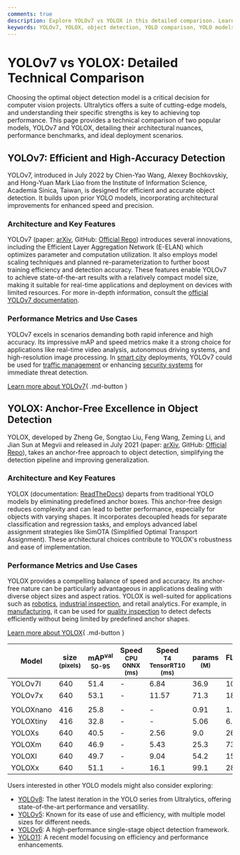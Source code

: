 ```yaml
---
comments: true
description: Explore YOLOv7 vs YOLOX in this detailed comparison. Learn their architectures, performance metrics, and best use cases for object detection.
keywords: YOLOv7, YOLOX, object detection, YOLO comparison, YOLO models, computer vision, model benchmarks, real-time AI, machine learning
---
```


# YOLOv7 vs YOLOX: Detailed Technical Comparison

Choosing the optimal object detection model is a critical decision for computer vision projects. Ultralytics offers a suite of cutting-edge models, and understanding their specific strengths is key to achieving top performance. This page provides a technical comparison of two popular models, YOLOv7 and YOLOX, detailing their architectural nuances, performance benchmarks, and ideal deployment scenarios.

<script async src="https://cdn.jsdelivr.net/npm/chart.js"></script>
<script defer src="../../javascript/benchmark.js"></script>

<canvas id="modelComparisonChart" width="1024" height="400" active-models='["YOLOv7", "YOLOX"]'></canvas>

## YOLOv7: Efficient and High-Accuracy Detection

YOLOv7, introduced in July 2022 by Chien-Yao Wang, Alexey Bochkovskiy, and Hong-Yuan Mark Liao from the Institute of Information Science, Academia Sinica, Taiwan, is designed for efficient and accurate object detection. It builds upon prior YOLO models, incorporating architectural improvements for enhanced speed and precision.

### Architecture and Key Features

YOLOv7 (paper: [arXiv](https://arxiv.org/abs/2207.02696), GitHub: [Official Repo](https://github.com/WongKinYiu/yolov7)) introduces several innovations, including the Efficient Layer Aggregation Network (E-ELAN) which optimizes parameter and computation utilization. It also employs model scaling techniques and planned re-parameterization to further boost training efficiency and detection accuracy. These features enable YOLOv7 to achieve state-of-the-art results with a relatively compact model size, making it suitable for real-time applications and deployment on devices with limited resources. For more in-depth information, consult the [official YOLOv7 documentation](https://docs.ultralytics.com/models/yolov7/).

### Performance Metrics and Use Cases

YOLOv7 excels in scenarios demanding both rapid inference and high accuracy. Its impressive mAP and speed metrics make it a strong choice for applications like real-time video analysis, autonomous driving systems, and high-resolution image processing. In [smart city](https://www.ultralytics.com/blog/computer-vision-ai-in-smart-cities) deployments, YOLOv7 could be used for [traffic management](https://www.ultralytics.com/blog/ai-in-traffic-management-from-congestion-to-coordination) or enhancing [security systems](https://www.ultralytics.com/blog/security-alarm-system-projects-with-ultralytics-yolov8) for immediate threat detection.

[Learn more about YOLOv7](https://docs.ultralytics.com/models/yolov7/){ .md-button }

## YOLOX: Anchor-Free Excellence in Object Detection

YOLOX, developed by Zheng Ge, Songtao Liu, Feng Wang, Zeming Li, and Jian Sun at Megvii and released in July 2021 (paper: [arXiv](https://arxiv.org/abs/2107.08430), GitHub: [Official Repo](https://github.com/Megvii-BaseDetection/YOLOX)), takes an anchor-free approach to object detection, simplifying the detection pipeline and improving generalization.

### Architecture and Key Features

YOLOX (documentation: [ReadTheDocs](https://yolox.readthedocs.io/en/latest/)) departs from traditional YOLO models by eliminating predefined anchor boxes. This anchor-free design reduces complexity and can lead to better performance, especially for objects with varying shapes. It incorporates decoupled heads for separate classification and regression tasks, and employs advanced label assignment strategies like SimOTA (Simplified Optimal Transport Assignment). These architectural choices contribute to YOLOX's robustness and ease of implementation.

### Performance Metrics and Use Cases

YOLOX provides a compelling balance of speed and accuracy. Its anchor-free nature can be particularly advantageous in applications dealing with diverse object sizes and aspect ratios. YOLOX is well-suited for applications such as [robotics](https://www.ultralytics.com/glossary/robotics), [industrial inspection](https://www.ultralytics.com/blog/improving-manufacturing-with-computer-vision), and retail analytics. For example, in [manufacturing](https://www.ultralytics.com/solutions/ai-in-manufacturing), it can be used for [quality inspection](https://www.ultralytics.com/blog/quality-inspection-in-manufacturing-traditional-vs-deep-learning-methods) to detect defects efficiently without being limited by predefined anchor shapes.

[Learn more about YOLOX](https://github.com/Megvii-BaseDetection/YOLOX){ .md-button }

| Model     | size<br><sup>(pixels) | mAP<sup>val<br>50-95 | Speed<br><sup>CPU ONNX<br>(ms) | Speed<br><sup>T4 TensorRT10<br>(ms) | params<br><sup>(M) | FLOPs<br><sup>(B) |
| --------- | --------------------- | -------------------- | ------------------------------ | ----------------------------------- | ------------------ | ----------------- |
| YOLOv7l   | 640                   | 51.4                 | -                              | 6.84                                | 36.9               | 104.7             |
| YOLOv7x   | 640                   | 53.1                 | -                              | 11.57                               | 71.3               | 189.9             |
|           |                       |                      |                                |                                     |                    |                   |
| YOLOXnano | 416                   | 25.8                 | -                              | -                                   | 0.91               | 1.08              |
| YOLOXtiny | 416                   | 32.8                 | -                              | -                                   | 5.06               | 6.45              |
| YOLOXs    | 640                   | 40.5                 | -                              | 2.56                                | 9.0                | 26.8              |
| YOLOXm    | 640                   | 46.9                 | -                              | 5.43                                | 25.3               | 73.8              |
| YOLOXl    | 640                   | 49.7                 | -                              | 9.04                                | 54.2               | 155.6             |
| YOLOXx    | 640                   | 51.1                 | -                              | 16.1                                | 99.1               | 281.9             |

Users interested in other YOLO models might also consider exploring:

- [YOLOv8](https://docs.ultralytics.com/models/yolov8/): The latest iteration in the YOLO series from Ultralytics, offering state-of-the-art performance and versatility.
- [YOLOv5](https://docs.ultralytics.com/models/yolov5/): Known for its ease of use and efficiency, with multiple model sizes for different needs.
- [YOLOv6](https://docs.ultralytics.com/models/yolov6/): A high-performance single-stage object detection framework.
- [YOLO11](https://docs.ultralytics.com/models/yolo11/): A recent model focusing on efficiency and performance enhancements.
